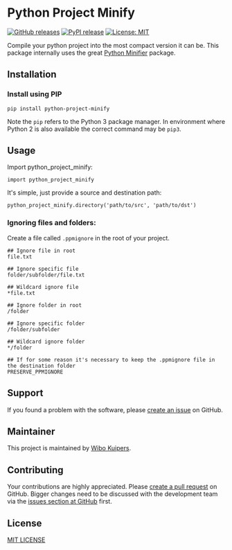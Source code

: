 # Python Project Minify

[![GitHub releases](https://img.shields.io/github/v/release/w-kuipers/simpleUID)](https://github.com/w-kuipers/python-project-minify/releases)
[![PyPI release](https://img.shields.io/pypi/v/simpleUID.svg)](https://pypi.org/project/python-project-minify/)
[![License: MIT](https://img.shields.io/badge/License-MIT-yellow.svg)](https://opensource.org/licenses/MIT)

Compile your python project into the most compact version it can be. 
This package internally uses the great [Python Minifier](https://github.com/dflook/python-minifier) package.



## Installation

### Install using PIP

    pip install python-project-minify

Note the `pip` refers to the Python 3 package manager. In environment where Python 2 is also available the correct command may be `pip3`.

## Usage

Import python_project_minify:

    import python_project_minify

It's simple, just provide a source and destination path:

    python_project_minify.directory('path/to/src', 'path/to/dst')

### Ignoring files and folders:
Create a file called `.ppmignore` in the root of your project.

    ## Ignore file in root
    file.txt

    ## Ignore specific file
    folder/subfolder/file.txt

    ## Wildcard ignore file
    *file.txt

    ## Ignore folder in root
    /folder

    ## Ignore specific folder
    /folder/subfolder

    ## Wildcard ignore folder
    */folder

    ## If for some reason it's necessary to keep the .ppmignore file in the destination folder
    PRESERVE_PPMIGNORE

## Support

If you found a problem with the software, please [create an issue](https://github.com/w-kuipers/python-project-minify/issues) on GitHub.

## Maintainer

This project is maintained by [Wibo Kuipers](https://github.com/w-kuipers).

## Contributing

Your contributions are highly appreciated. Please [create a pull request](https://github.com/w-kuipers/python-project-minify/pulls) on GitHub. Bigger changes need to be discussed with the development team via the [issues section at GitHub](https://github.com/w-kuipers/python-project-minify/issues) first.


## License

[MIT LICENSE](https://github.com/w-kuipers/simpleUID/blob/master/LICENSE)
